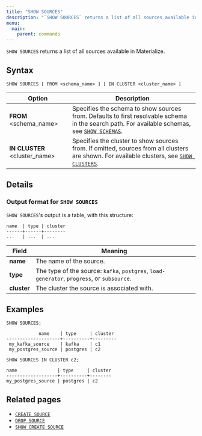 ```yaml
---
title: "SHOW SOURCES"
description: "`SHOW SOURCES` returns a list of all sources available in Materialize."
menu:
  main:
    parent: commands
---
```


`SHOW SOURCES` returns a list of all sources available in Materialize.

## Syntax

```mzsql
SHOW SOURCES [ FROM <schema_name> ] [ IN CLUSTER <cluster_name> ]
```

Option                        | Description
------------------------------|------------
**FROM** <schema_name>        | Specifies the schema to show sources from. Defaults to first resolvable schema in the search path. For available schemas, see [`SHOW SCHEMAS`](../show-schemas).
**IN CLUSTER** <cluster_name> | Specifies the cluster to show sources from. If omitted, sources from all clusters are shown. For available clusters, see [`SHOW CLUSTERS`](../show-clusters).

## Details

### Output format for `SHOW SOURCES`

`SHOW SOURCES`'s output is a table, with this structure:

```nofmt
name  | type | cluster
------+------+--------
...   | ...  | ...
```

Field | Meaning
------|--------
**name** | The name of the source.
**type** | The type of the source: `kafka`, `postgres`, `load-generator`, `progress`, or `subsource`.
**cluster** | The cluster the source is associated with.

## Examples

```mzsql
SHOW SOURCES;
```
```nofmt
            name    | type     | cluster
--------------------+----------+---------
 my_kafka_source    | kafka    | c1
 my_postgres_source | postgres | c2
```

```mzsql
SHOW SOURCES IN CLUSTER c2;
```
```nofmt
name               | type     | cluster
-------------------+----------+--------
my_postgres_source | postgres | c2
```

## Related pages

- [`CREATE SOURCE`](../create-source)
- [`DROP SOURCE`](../drop-source)
- [`SHOW CREATE SOURCE`](../show-create-source)

